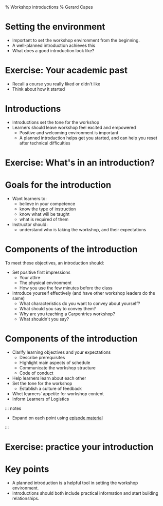 % Workshop introductions
% Gerard Capes

# Setting the environment
- Important to set the workshop environment from the beginning.
- A well-planned introduction achieves this
- What does a good introduction look like?

# Exercise: Your academic past
- Recall a course you really liked or didn't like
- Think about how it started

# Introductions
- Introductions set the tone for the workshop
- Learners should leave workshop feel excited and empowered
  - Positive and welcoming environment is important
  - A planned introduction helps get you started,
    and can help you reset after technical difficulties

# Exercise: What's in an introduction?

# Goals for the introduction
- Want learners to:
  - believe in your competence
  - know the type of instruction
  - know what will be taught
  - what is required of them
- Instructor should:
  - understand who is taking the workshop, and their expectations

# Components of the introduction
To meet these objectives, an introduction should:

- Set positive first impressions
  - Your attire
  - The physical environment
  - How you use the few minutes before the class
- Introduce yourself effectively (and have other workshop leaders do the same)
  - What characteristics do you want to convey about yourself?
  - What should you say to convey them?
  - Why are you teaching a Carpentries workshop?
  - What shouldn't you say?

# Components of the introduction
- Clarify learning objectives and your expectations
  - Describe prerequisites
  - Highlight main aspects of schedule
  - Communicate the workshop structure
  - Code of conduct
- Help learners learn about each other
- Set the tone for the workshop
  - Establish a culture of feedback
- Whet learners’ appetite for workshop content
- Inform Learners of Logistics

::: notes

- Expand on each point using [episode material](https://carpentries.github.io/instructor-training/23-introductions/index.html)

:::

# Exercise: practice your introduction

# Key points
- A planned introduction is a helpful tool in setting the workshop environment.
- Introductions should both include practical information and start building relationships.

